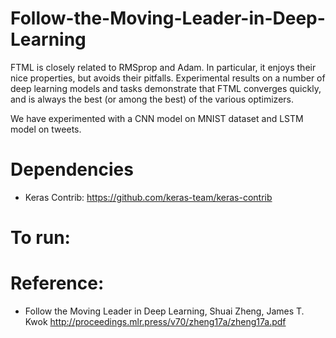 # Follow-the-Moving-Leader-in-Deep-Learning

FTML is closely related to RMSprop and Adam. In particular, it enjoys their nice properties, but avoids their pitfalls. Experimental results on a number of deep learning models and tasks demonstrate that FTML converges quickly, and is always the best (or among the best) of the various optimizers.

We have experimented with a CNN model on MNIST dataset and LSTM model on tweets.

# Dependencies
* Keras Contrib: https://github.com/keras-team/keras-contrib

# To run:

# Reference:
* Follow the Moving Leader in Deep Learning, Shuai Zheng, James T. Kwok
http://proceedings.mlr.press/v70/zheng17a/zheng17a.pdf
